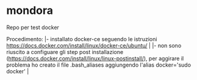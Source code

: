 # mondora
Repo per test docker

Procedimento:
|- installato docker-ce seguendo le istruzioni https://docs.docker.com/install/linux/docker-ce/ubuntu/
|	|- non sono riuscito a configuare gli step post installazione (https://docs.docker.com/install/linux/linux-postinstall/), per aggirare il problema ho creato il file .bash_aliases aggiungendo l'alias docker='sudo docker'
|
